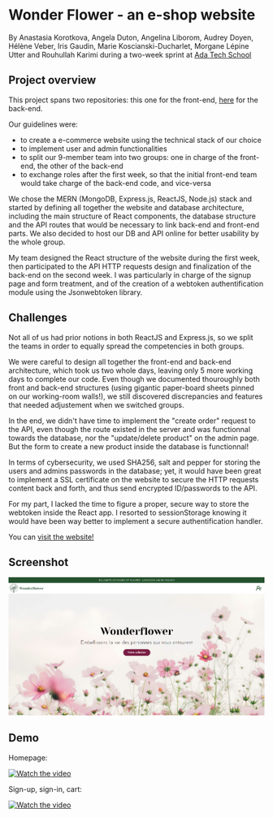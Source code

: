 
# Wonder Flower - an e-shop website

By Anastasia Korotkova, Angela Duton, Angelina Liborom, Audrey Doyen, Hélène Veber, Iris Gaudin, Marie Koscianski-Ducharlet, Morgane Lépine Utter and Rouhullah Karimi during a two-week sprint at [Ada Tech School](https://adatechschool.fr/)

## Project overview

This project spans two repositories: this one for the front-end, [here](https://github.com/MarieKosDuc/projet_collectif_vente_de_fleurs-BACKEND) for the back-end.

Our guidelines were:
- to create a e-commerce website using the technical stack of our choice
- to implement user and admin functionalities
- to split our 9-member team into two groups: one in charge of the front-end, the other of the back-end
- to exchange roles after the first week, so that the initial front-end team would take charge of the back-end code, and vice-versa 

We chose the MERN (MongoDB, Express.js, ReactJS, Node.js) stack and started by defining all together the website and database architecture, including the main structure of React components, the database structure and the API routes that would be necessary to link back-end and front-end parts. We also decided to host our DB and API online for better usability by the whole group.

My team designed the React structure of the website during the first week, then participated to the API HTTP requests design and finalization of the back-end on the second week. 
I was particularly in charge of the signup page and form treatment, and of the creation of a webtoken authentification module using the Jsonwebtoken library.

## Challenges

Not all of us had prior notions in both ReactJS and Express.js, so we split the teams in order to equally spread the competencies in both groups. 

We were careful to design all together the front-end and back-end architecture, which took us two whole days, leaving only 5 more working days to complete our code. Even though we documented thouroughly both front and back-end structures (using gigantic paper-board sheets pinned on our working-room walls!), we still discovered discrepancies and features that needed adjustement when we switched groups.

In the end, we didn't have time to implement the "create order" request to the API, even though the route existed in the server and was functionnal towards the database, nor the "update/delete product" on the admin page. But the form to create a new product inside the database is functionnal!

In terms of cybersecurity, we used SHA256, salt and pepper for storing the users and admins passwords in the database; yet, it would have been great to implement a SSL certificate on the website to secure the HTTP requests content back and forth, and thus send encrypted ID/passwords to the API.

For my part, I lacked the time to figure a proper, secure way to store the webtoken inside the React app. I resorted to sessionStorage knowing it would have been way better to implement a secure authentification handler.

You can [visit the website!](https://wonderflower.vercel.app/)



## Screenshot

![Screenshot](https://github.com/MarieKosDuc/projet_collectif_vente_de_fleurs-FRONTEND/blob/main/Homepage.png?raw=true)

## Demo

Homepage:

[![Watch the video](https://cdn.loom.com/sessions/thumbnails/ab7ec04b5312406a91c96061b48a8636-with-play.gif)](https://www.loom.com/embed/ab7ec04b5312406a91c96061b48a8636)

Sign-up, sign-in, cart:

[![Watch the video](https://cdn.loom.com/sessions/thumbnails/9f2d3dae70f64874bcbbaa518c5d2c77-with-play.gif)](https://www.loom.com/embed/9f2d3dae70f64874bcbbaa518c5d2c77)


